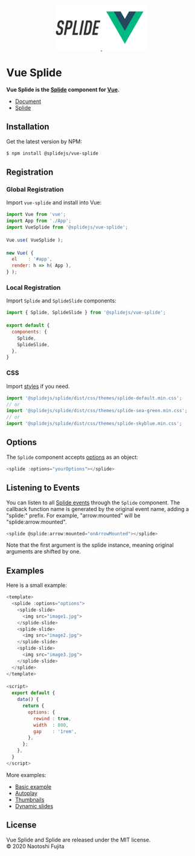 <p align="center">
    <a href="https://splidejs.com" target="_blank">
        <img width="120px" src="images/splide-logo.png">
    </a>
    <a href="https://vuejs.org/" target="_blank">
        <img width="120px" src="images/vue-logo.png">
    </a>
</p>

# Vue Splide
**Vue Splide is the [Splide](https://github.com/Splidejs/splide) component for [Vue](https://vuejs.org/).**
* [Document](https://splidejs.com/integration-vue-splide/)
* [Splide](https://github.com/Splidejs/splide)

## Installation
Get the latest version by NPM:
```bash
$ npm install @splidejs/vue-splide
```

## Registration
### Global Registration
Import `vue-splide` and install into Vue:
```javascript
import Vue from 'vue';
import App from './App';
import VueSplide from '@splidejs/vue-splide';

Vue.use( VueSplide );

new Vue( {
  el    : '#app',
  render: h => h( App ),
} );
```

### Local Registration
Import `Splide` and `SplideSlide` components:
```javascript
import { Splide, SplideSlide } from '@splidejs/vue-splide';

export default {
  components: {
    Splide,
    SplideSlide,
  },
}
```

### CSS
Import [styles](https://splidejs.com/themes/) if you need.
```javascript
import '@splidejs/splide/dist/css/themes/splide-default.min.css';
// or
import '@splidejs/splide/dist/css/themes/splide-sea-green.min.css';
// or
import '@splidejs/splide/dist/css/themes/splide-skyblue.min.css';
```

## Options
The `Splide` component accepts [options](https://splidejs.com/options/) as an object:
```javascript
<splide :options="yourOptions"></splide>
```

## Listening to Events
You can listen to all [Splide events](https://splidejs.com/events/) through the `Splide` component. The callback function name is generated by the original event name, adding a "splide:" prefix. For example, "arrow:mounted" will be "splide:arrow:mounted".
```javascript
<splide @splide:arrow:mounted="onArrowMounted"></splide>
```
Note that the first argument is the splide instance, meaning original arguments are shifted by one.

## Examples
Here is a small example:
```javascript
<template>
  <splide :options="options">
    <splide-slide>
      <img src="image1.jpg">
    </splide-slide>
    <splide-slide>
      <img src="image2.jpg">
    </splide-slide>
    <splide-slide>
      <img src="image3.jpg">
    </splide-slide>
  </splide>
</template>

<script>
  export default { 
    data() {
      return {
        options: {
          rewind : true,
          width  : 800,
          gap    : '1rem',
        },
      };
    },
  }
</script>
```
More examples:
* [Basic example](https://github.com/Splidejs/vue-splide/blob/master/src/js/examples/components/BasicExample.vue)
* [Autoplay](https://github.com/Splidejs/vue-splide/blob/master/src/js/examples/components/AutoplayExample.vue)
* [Thumbnails](https://github.com/Splidejs/vue-splide/blob/master/src/js/examples/components/ThumbnailsExample.vue)
* [Dynamic slides](https://github.com/Splidejs/vue-splide/blob/master/src/js/examples/components/DynamicSlidesExample.vue)

## License
Vue Splide and Splide are released under the MIT license.  
© 2020 Naotoshi Fujita